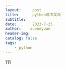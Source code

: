 ```yaml
---
layout:     post
title:      python爬虫实战
subtitle:   
date:       2023-7-25
author:    xuoneyuan
header-img: 
catalog: false
tags:
    - python
---
```


111
